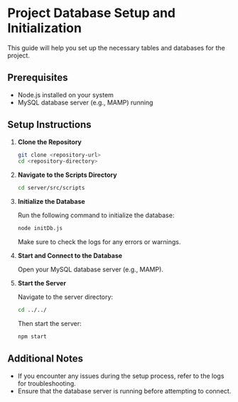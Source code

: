 # Project Database Setup and Initialization

This guide will help you set up the necessary tables and databases for the project.

## Prerequisites

- Node.js installed on your system
- MySQL database server (e.g., MAMP) running

## Setup Instructions

1. **Clone the Repository**

    ```bash
    git clone <repository-url>
    cd <repository-directory>
    ```

2. **Navigate to the Scripts Directory**

    ```bash
    cd server/src/scripts
    ```

3. **Initialize the Database**

    Run the following command to initialize the database:

    ```bash
    node initDb.js
    ```

    Make sure to check the logs for any errors or warnings.

4. **Start and Connect to the Database**

    Open your MySQL database server (e.g., MAMP).

5. **Start the Server**

    Navigate to the server directory:

    ```bash
    cd ../../
    ```

    Then start the server:

    ```bash
    npm start
    ```

## Additional Notes

- If you encounter any issues during the setup process, refer to the logs for troubleshooting.
- Ensure that the database server is running before attempting to connect.
